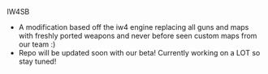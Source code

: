 
IW4SB

- A modification based off the iw4 engine replacing all guns and maps with freshly ported weapons and never before seen custom maps from our team :)
- Repo will be updated soon with our beta! Currently working on a LOT so stay tuned!

